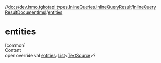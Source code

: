 //[docs](../../../index.md)/[dev.inmo.tgbotapi.types.InlineQueries.InlineQueryResult](../index.md)/[InlineQueryResultDocumentImpl](index.md)/[entities](entities.md)



# entities  
[common]  
Content  
open override val [entities](entities.md): [List](https://kotlinlang.org/api/latest/jvm/stdlib/kotlin.collections/-list/index.html)<[TextSource](../../dev.inmo.tgbotapi.CommonAbstracts/-text-source/index.md)>?  



